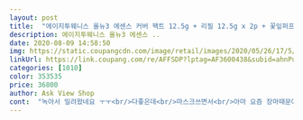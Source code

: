 ```yaml
---
layout: post 
title:  "에이지투웨니스 올뉴3 에센스 커버 팩트 12.5g + 리필 12.5g x 2p + 꽃잎퍼프 6p + 퍼프 3p, 21호, 1세트" 
description: 에이지투웨니스 올뉴3 에센스 ..
date: 2020-08-09 14:58:50 
img: https://static.coupangcdn.com/image/retail/images/2020/05/26/17/5/f9507b30-84d3-40a0-a39a-112e3aa95e05.jpg 
linkUrl: https://link.coupang.com/re/AFFSDP?lptag=AF3600438&subid=ahnPublicAsk&pageKey=1629196546&itemId=2779185693&vendorItemId=70768946082&traceid=V0-113-0fb6215b8cc2c66e 
categories: [1010] 
color: 353535 
price: 36800 
author: Ask View Shop 
cont:  "녹아서 밀려왔네요 ㅜㅜ<br/>다좋은데<br/>마스크쓰면서<br/>아마 요즘 장마때문이겠죠??<br/>원래 21호쓰는데 이 제품은 흰끼가 좀 더 강한것 같아요<br/>원래 헤라 블랙쿠션쓰다가 너무 건조해서 바꿔봤는데 확실히 촉촉해요 다만 기초를 탄탄히 하지 않으면 속당김이 좀 있습니다<br/>이만한팩트가없네요 ^^굳<br/>이해하고 잘쓰도록 하겠습니다.<br/><br/>좋아요 리필도 2개나 있고<br/>촉촉해요<br/>케이스 색은 이뻐요<br/>" 
---
```

